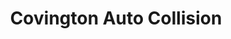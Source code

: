---
title: "Covington Auto Collision"
url: /covington/covington-auto-collision/
shop: car repair
---